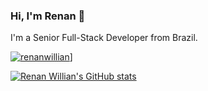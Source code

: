 ### Hi, I'm Renan 👋

I'm a Senior Full-Stack Developer from Brazil.

[![renanwillian](https://github-readme-stats.vercel.app/api/top-langs/?username=renanwillian&hide=html&layout=compact&theme=dark&show_icons=true)](https://github.com/renanwillian/)]

[![Renan Willian's GitHub stats](https://github-readme-stats.vercel.app/api?username=renanwillian&theme=dark)](https://github.com/renanwillian/)


<!--
**renanwillian/renanwillian** is a ✨ _special_ ✨ repository because its `README.md` (this file) appears on your GitHub profile.

Here are some ideas to get you started:

- 🔭 I’m currently working on ...
- 🌱 I’m currently learning ...
- 👯 I’m looking to collaborate on ...
- 🤔 I’m looking for help with ...
- 💬 Ask me about ...
- 📫 How to reach me: ...
- 😄 Pronouns: ...
- ⚡ Fun fact: ...
-->
